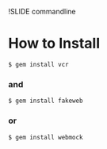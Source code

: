 !SLIDE commandline
# How to Install #
    $ gem install vcr
### and ###
    $ gem install fakeweb
### or ###
    $ gem install webmock
